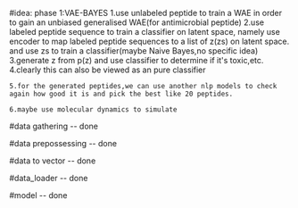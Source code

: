 #idea:
    phase 1:VAE-BAYES
    1.use unlabeled peptide to train a WAE in order to gain an unbiased generalised WAE(for antimicrobial peptide)
    2.use labeled peptide sequence to train a classifier on latent space, namely use encoder to map labeled peptide sequences to a list of z(zs) on latent space. and use zs to train a classifier(maybe Naive Bayes,no specific idea)
    3.generate z from p(z) and use classifier to determine if it's toxic,etc.
    4.clearly this can also be viewed as an pure classifier

    5.for the generated peptides,we can use another nlp models to check again how good it is and pick the best like 20 peptides.

    6.maybe use molecular dynamics to simulate

#data gathering -- done

#data prepossessing -- done

#data to vector -- done

#data_loader -- done

#model -- done